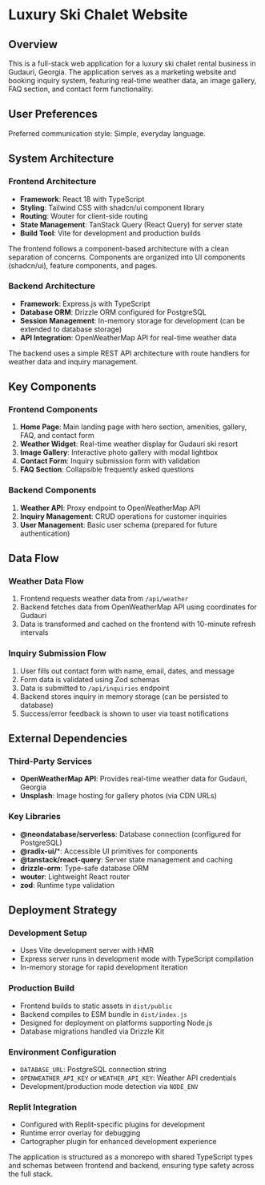 # Luxury Ski Chalet Website

## Overview

This is a full-stack web application for a luxury ski chalet rental business in Gudauri, Georgia. The application serves as a marketing website and booking inquiry system, featuring real-time weather data, an image gallery, FAQ section, and contact form functionality.

## User Preferences

Preferred communication style: Simple, everyday language.

## System Architecture

### Frontend Architecture
- **Framework**: React 18 with TypeScript
- **Styling**: Tailwind CSS with shadcn/ui component library
- **Routing**: Wouter for client-side routing
- **State Management**: TanStack Query (React Query) for server state
- **Build Tool**: Vite for development and production builds

The frontend follows a component-based architecture with a clean separation of concerns. Components are organized into UI components (shadcn/ui), feature components, and pages.

### Backend Architecture
- **Framework**: Express.js with TypeScript
- **Database ORM**: Drizzle ORM configured for PostgreSQL
- **Session Management**: In-memory storage for development (can be extended to database storage)
- **API Integration**: OpenWeatherMap API for real-time weather data

The backend uses a simple REST API architecture with route handlers for weather data and inquiry management.

## Key Components

### Frontend Components
1. **Home Page**: Main landing page with hero section, amenities, gallery, FAQ, and contact form
2. **Weather Widget**: Real-time weather display for Gudauri ski resort
3. **Image Gallery**: Interactive photo gallery with modal lightbox
4. **Contact Form**: Inquiry submission form with validation
5. **FAQ Section**: Collapsible frequently asked questions

### Backend Components
1. **Weather API**: Proxy endpoint to OpenWeatherMap API
2. **Inquiry Management**: CRUD operations for customer inquiries
3. **User Management**: Basic user schema (prepared for future authentication)

## Data Flow

### Weather Data Flow
1. Frontend requests weather data from `/api/weather`
2. Backend fetches data from OpenWeatherMap API using coordinates for Gudauri
3. Data is transformed and cached on the frontend with 10-minute refresh intervals

### Inquiry Submission Flow
1. User fills out contact form with name, email, dates, and message
2. Form data is validated using Zod schemas
3. Data is submitted to `/api/inquiries` endpoint
4. Backend stores inquiry in memory storage (can be persisted to database)
5. Success/error feedback is shown to user via toast notifications

## External Dependencies

### Third-Party Services
- **OpenWeatherMap API**: Provides real-time weather data for Gudauri, Georgia
- **Unsplash**: Image hosting for gallery photos (via CDN URLs)

### Key Libraries
- **@neondatabase/serverless**: Database connection (configured for PostgreSQL)
- **@radix-ui/***: Accessible UI primitives for components
- **@tanstack/react-query**: Server state management and caching
- **drizzle-orm**: Type-safe database ORM
- **wouter**: Lightweight React router
- **zod**: Runtime type validation

## Deployment Strategy

### Development Setup
- Uses Vite development server with HMR
- Express server runs in development mode with TypeScript compilation
- In-memory storage for rapid development iteration

### Production Build
- Frontend builds to static assets in `dist/public`
- Backend compiles to ESM bundle in `dist/index.js`
- Designed for deployment on platforms supporting Node.js
- Database migrations handled via Drizzle Kit

### Environment Configuration
- `DATABASE_URL`: PostgreSQL connection string
- `OPENWEATHER_API_KEY` or `WEATHER_API_KEY`: Weather API credentials
- Development/production mode detection via `NODE_ENV`

### Replit Integration
- Configured with Replit-specific plugins for development
- Runtime error overlay for debugging
- Cartographer plugin for enhanced development experience

The application is structured as a monorepo with shared TypeScript types and schemas between frontend and backend, ensuring type safety across the full stack.